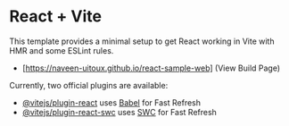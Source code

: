 # React + Vite

This template provides a minimal setup to get React working in Vite with HMR and some ESLint rules.

- [https://naveen-uitoux.github.io/react-sample-web] (View Build Page)

Currently, two official plugins are available:

- [@vitejs/plugin-react](https://github.com/vitejs/vite-plugin-react/blob/main/packages/plugin-react/README.md) uses [Babel](https://babeljs.io/) for Fast Refresh
- [@vitejs/plugin-react-swc](https://github.com/vitejs/vite-plugin-react-swc) uses [SWC](https://swc.rs/) for Fast Refresh
